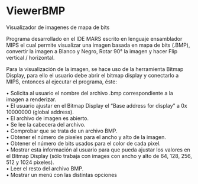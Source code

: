 # ViewerBMP
Visualizador de imagenes de mapa de bits

Programa desarrollado en el IDE MARS escrito en lenguaje ensamblador MIPS el cual permite visualizar una imagen basada en mapa de bits (.BMP), convertir la imagen a Blanco y Negro, Rotar 90° la imagen y hacer Flip vertical / horizontal.


Para la visualización de la imagen, se hace uso de la herramienta Bitmap Display, para ello el usuario debe abrir el bitmap display y conectarlo a MIPS, entonces al ejecutar el programa, éste:


• Solicita al usuario el nombre del archivo .bmp correspondiente a la imagen a renderizar.
<br />
• El usuario ajustar en el Bitmap Display el “Base address for display” a 0x 10000000 (global address).
<br />
• El archivo de imagen es abierto.
<br />
• Se lee la cabecera del archivo.
<br />
• Comprobar que se trata de un archivo BMP.
<br />
• Obtener el número de pixeles para el ancho y alto de la imagen.
<br />
• Obtener el número de bits usados para el color de cada pixel.
<br />
• Mostrar esta información al usuario para que pueda ajustar los valores en el Bitmap Display (sólo trabaja con images con ancho y alto de 64, 128, 256, 512 y 1024 pixeles).
<br />
• Leer el resto del archivo BMP.
<br />
• Mostrar un menú con las distintas opciones
